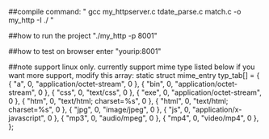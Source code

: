 ##compile command:
" gcc my_httpserver.c tdate_parse.c match.c -o my_http -I ./ "

##how to run the project
"./my_http -p 8001"

##how to test on browser
enter "yourip:8001"

##note
support linux only. currently support mime type listed below
if you want more support, modify this array:
static struct mime_entry typ_tab[] = {
	{ "a", 0, "application/octet-stream", 0 },
	{ "bin", 0, "application/octet-stream", 0 },
	{ "css", 0, "text/css", 0 },
	{ "exe", 0, "application/octet-stream", 0 },
 	{ "htm", 0, "text/html; charset=%s", 0 },
        { "html", 0, "text/html; charset=%s", 0 },
	{ "jpg", 0, "image/jpeg", 0 },
	{ "js", 0, "application/x-javascript", 0 },
	{ "mp3", 0, "audio/mpeg", 0 },
 	{ "mp4", 0, "video/mp4", 0 },
};
